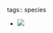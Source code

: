 tags:: species

- ![](https://jade-gentle-pony-196.mypinata.cloud/ipfs/bafkreiflbnqyc4cmume5vyajut7o3mhufe5usib6ypbzcambjsxjf32ghq)